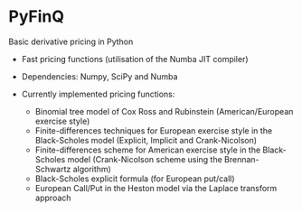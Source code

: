 # PyFinQ
Basic derivative pricing in Python
    
- Fast pricing functions (utilisation of the Numba JIT compiler)
- Dependencies: Numpy, SciPy and Numba
- Currently implemented pricing functions:
        
    - Binomial tree model of Cox Ross and Rubinstein (American/European exercise style)
    - Finite-differences techniques for European exercise style in the Black-Scholes model (Explicit, Implicit and Crank-Nicolson) 
    - Finite-differences scheme for American exercise style in the Black-Scholes model (Crank-Nicolson scheme using the Brennan-Schwartz algorithm)
    - Black-Scholes explicit formula (for European put/call)
    - European Call/Put in the Heston model via the Laplace transform approach